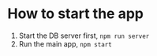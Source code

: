 # How to start the app
1. Start the DB server first, `npm run server`
2. Run the main app, `npm start`